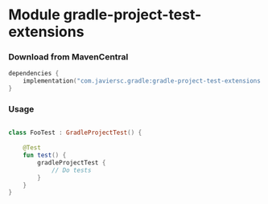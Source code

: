 # Module gradle-project-test-extensions

### Download from MavenCentral

```kotlin
dependencies {
    implementation("com.javiersc.gradle:gradle-project-test-extensions:$version")
}
```

### Usage

```kotlin

class FooTest : GradleProjectTest() {
    
    @Test
    fun test() {
        gradleProjectTest {
            // Do tests
        }
    }
}
```
